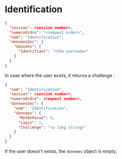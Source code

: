 # Identification

```json
{
  "session": <session number>,
  "numeroOrdre": "<request order>",
  "nom": "Identification",
  "donneesSec": {
    "donnees": {
      "Identifiant": "<the username>"
    }
  }
}
```

In case where the user exists, it returns a challenge :

```json
{
  "nom": "Identification",
  "session": <session number>,
  "numeroOrdre": <request number>,
  "donneesSec": {
    "nom": "Identification",
    "donnees": {
      "MotDePasse": 0,
      "Login": 1,
      "Challenge": "<a long string>"
    }
  }
}
```

If the user doesn't exists, the `donnees` object is empty.
